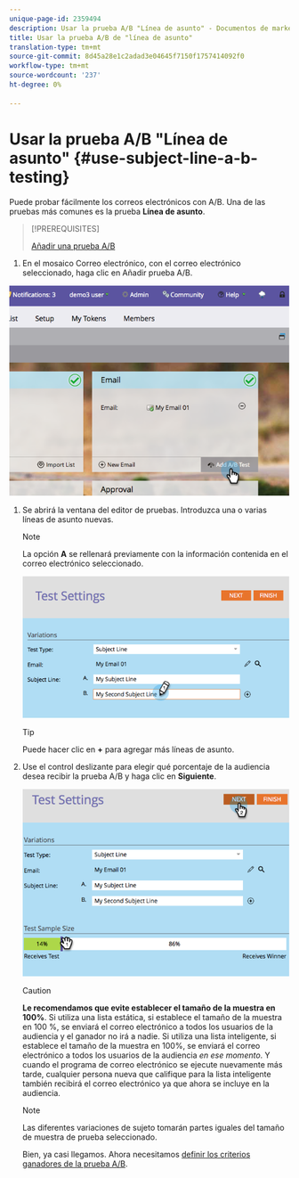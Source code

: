 ```yaml
---
unique-page-id: 2359494
description: Usar la prueba A/B "Línea de asunto" - Documentos de marketing - Documentación del producto
title: Usar la prueba A/B de "línea de asunto"
translation-type: tm+mt
source-git-commit: 8d45a28e1c2adad3e04645f7150f1757414092f0
workflow-type: tm+mt
source-wordcount: '237'
ht-degree: 0%

---
```



# Usar la prueba A/B &quot;Línea de asunto&quot; {#use-subject-line-a-b-testing}

Puede probar fácilmente los correos electrónicos con A/B. Una de las pruebas más comunes es la prueba **Línea de asunto**.

>[!PREREQUISITES]
>
>[Añadir una prueba A/B](/help/marketo/product-docs/email-marketing/email-programs/email-program-actions/email-test-a-b-test/add-an-a-b-test.md)

1. En el mosaico Correo electrónico, con el correo electrónico seleccionado, haga clic en Añadir prueba A/B.

![](assets/image2014-9-12-15-3a6-3a2.png)

1. Se abrirá la ventana del editor de pruebas. Introduzca una o varias líneas de asunto nuevas.

   >[!NOTE]
   >
   >La opción **A** se rellenará previamente con la información contenida en el correo electrónico seleccionado.

   ![](assets/image2014-9-12-15-3a9-3a14.png)

   >[!TIP]
   >
   >Puede hacer clic en **+** para agregar más líneas de asunto.

1. Use el control deslizante para elegir qué porcentaje de la audiencia desea recibir la prueba A/B y haga clic en **Siguiente**.

   ![](assets/image2014-9-12-15-3a10-3a4.png)

   >[!CAUTION]
   >
   >**Le recomendamos que evite establecer el tamaño de la muestra en 100%**. Si utiliza una lista estática, si establece el tamaño de la muestra en 100 %, se enviará el correo electrónico a todos los usuarios de la audiencia y el ganador no irá a nadie. Si utiliza una lista inteligente, si establece el tamaño de la muestra en 100%, se enviará el correo electrónico a todos los usuarios de la audiencia _en ese momento_. Y cuando el programa de correo electrónico se ejecute nuevamente más tarde, cualquier persona nueva que califique para la lista inteligente también recibirá el correo electrónico ya que ahora se incluye en la audiencia.

   >[!NOTE]
   >
   >Las diferentes variaciones de sujeto tomarán partes iguales del tamaño de muestra de prueba seleccionado.

   Bien, ya casi llegamos. Ahora necesitamos [definir los criterios ganadores de la prueba A/B](/help/marketo/product-docs/email-marketing/email-programs/email-program-actions/email-test-a-b-test/define-the-a-b-test-winner-criteria.md).
